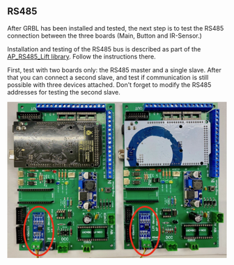 ## RS485 ##

After GRBL has been installed and tested, the next step is to test the RS485 connection between the three boards (Main, Button and IR-Sensor.)

Installation and testing of the RS485 bus is described as part of the [AP_RS485_Lift library](https://github.com/aikopras/AP_RS485_for_Lift_decoders). Follow the instructions there.

First, test with two boards only: the RS485 master and a single slave. After that you can connect a second slave, and test if communication is still possible with three devices attached. Don't forget to modify the RS485 addresses for testing the second slave.

<center><img src="Figures/Test-RS485.jpeg" ></center>
